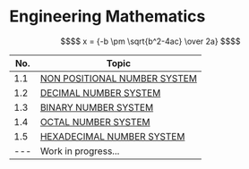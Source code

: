 # Engineering Mathematics

```math
$$ x = {-b \pm \sqrt{b^2-4ac} \over 2a} $$
```

| No. | Topic                                                 |
| --- | ----------------------------------------------------- |
| 1.1 | [NON POSITIONAL NUMBER SYSTEM](./chapters/part1/1.md) |
| 1.2 | [DECIMAL NUMBER SYSTEM](./chapters/part1/2.md)        |
| 1.3 | [BINARY NUMBER SYSTEM](./chapters/part1/3.md)         |
| 1.4 | [OCTAL NUMBER SYSTEM](./chapters/part1/4.md)          |
| 1.5 | [HEXADECIMAL NUMBER SYSTEM](./chapters/part1/5.md)    |
| --- | Work in progress...                                   |
